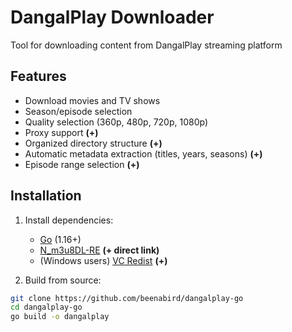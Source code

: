 # DangalPlay Downloader

Tool for downloading content from DangalPlay streaming platform

## Features

- Download movies and TV shows
- Season/episode selection
- Quality selection (360p, 480p, 720p, 1080p)
- Proxy support **(+)**
- Organized directory structure **(+)**
- Automatic metadata extraction (titles, years, seasons) **(+)**
- Episode range selection **(+)**

## Installation

1. Install dependencies:
   - [Go](https://golang.org/dl/) (1.16+)
   - [N_m3u8DL-RE](https://github.com/nilaoda/N_m3u8DL-RE) **(+ direct link)**
   - (Windows users) [VC Redist](https://aka.ms/vs/17/release/vc_redist.x64.exe) **(+)**

2. Build from source:
```bash
git clone https://github.com/beenabird/dangalplay-go  
cd dangalplay-go  
go build -o dangalplay
